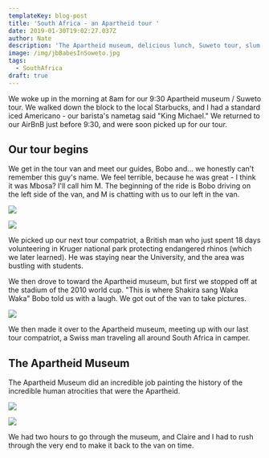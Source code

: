 ```yaml
---
templateKey: blog-post
title: 'South Africa - an Apartheid tour '
date: 2019-01-30T19:02:27.037Z
author: Nate
description: 'The Apartheid museum, delicious lunch, Suweto tour, slum walk, a calm evening'
image: /img/jbBabesInSoweto.jpg
tags:
  - SouthAfrica
draft: true
---
```



We woke up in the morning at 8am for our 9:30 Apartheid museum / Suweto tour. We walked down the block to the local Starbucks, and I had a standard iced Americano - our barista's nametag said "King Michael." We returned to our AirBnB just before 9:30, and were soon picked up for our tour. 



## Our tour begins 

We get in the tour van and meet our guides, Bobo and... we honestly can't remember this guy's name. We feel terrible, because he was great - I think it was Mbosa? I'll call him M. The beginning of the ride is Bobo driving on the left side of the van, and M is chatting with us to our left in the van. 

![](/img/JBDowntown.jpg)

![](/img/jbdowntowntour.jpg)

We picked up our next tour compatriot, a British man who just spent 18 days volunteering in Kruger national park protecting endangered rhinos (which we later learned). He was staying near the University, and the area was bustling with students. 

 We then drove to toward the Apartheid museum, but first we stopped off at the stadium of the 2010 world cup. "This is where Shakira sang Waka Waka" Bobo told us with a laugh. We got out of the van to take pictures. 

![](/img/jbBabesAndStadium.jpg)

We then made it over to the Apartheid museum, meeting up with our last tour compatriot, a Swiss man traveling all around South Africa in camper. 

## The Apartheid Museum

The Apartheid Museum did an incredible job painting the history of the incredible human atrocities that were the Apartheid. 

![](/img/jbapartheidmuseum.jpg)

![](/img/jbMandelaPoster.jpg)

We had two hours to go through the museum, and Claire and I had to rush through the very end to make it back to the van on time.
